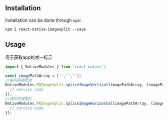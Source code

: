 ## Installation
Installation can be done through ``npm``:

```shell
npm i react-native-imagesplit --save
```

## Usage
用于获取app的唯一标示

```js
import { NativeModules } from 'react-native';
```

```jsx
const imagePathArray = ['','',''];
//纵向拼接图片
NativeModules.RNImageSplit.spliceImageVertical(imagePathArray, (imagePath) => {
  // service code
});
//横向拼接图片
NativeModules.RNImageSplit.spliceImageHorizontal(imagePathArray, (imagePath) => {
  // service code
});
```
